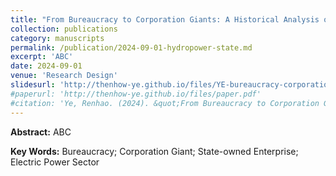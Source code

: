 ```yaml
---
title: "From Bureaucracy to Corporation Giants: A Historical Analysis on Evolution of Electric Power Sector in China"
collection: publications
category: manuscripts
permalink: /publication/2024-09-01-hydropower-state.md
excerpt: 'ABC'
date: 2024-09-01
venue: 'Research Design'
slidesurl: 'http://thenhow-ye.github.io/files/YE-bureaucracy-corporation-electricity-slide.pdf'
#paperurl: 'http://thenhow-ye.github.io/files/paper.pdf'
#citation: 'Ye, Renhao. (2024). &quot;From Bureaucracy to Corporation Giants: A Historical Analysis on Evolution of Electric Power Sector in China.&quot; <i>Working Paper</i>.'
---
```


**Abstract:** ABC

**Key Words:** Bureaucracy; Corporation Giant; State-owned Enterprise; Electric Power Sector

